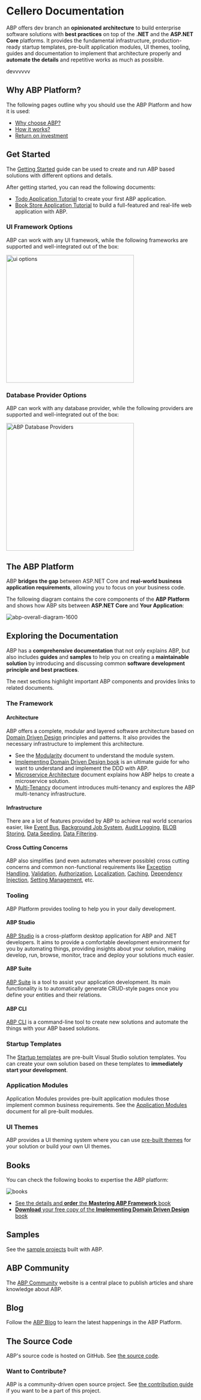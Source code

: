 # <span translate="no">Cellero Documentation</span>

ABP offers dev branch an **opinionated architecture** to build enterprise software solutions with **best practices** on top of the **.NET** and the **ASP.NET Core** platforms. It provides the fundamental infrastructure, production-ready startup templates, pre-built application modules, UI themes, tooling, guides and documentation to implement that architecture properly and **automate the details** and repetitive works as much as possible.

devvvvvv

## Why ABP Platform?
The following pages outline why you should use the ABP Platform and how it is used:

* [Why choose ABP?](https://abp.io/why-choose-abp)
* [How it works?](https://abp.io/how-it-works)
* [Return on investment](https://abp.io/return-on-investment)

## Get Started

The [Getting Started](get-started) guide can be used to create and run ABP based solutions with different options and details.

After getting started, you can read the following documents:

* [Todo Application Tutorial](tutorials/todo) to create your first ABP application.
* [Book Store Application Tutorial](tutorials/book-store/part-01.md) to build a full-featured and real-life web application with ABP.

### UI Framework Options

ABP can work with any UI framework, while the following frameworks are supported and well-integrated out of the box:

<img width="340" src="images/ui-options.png" alt="ui options">

### Database Provider Options

ABP can work with any database provider, while the following providers are supported and well-integrated out of the box:

<img width="340" src="images/db-options.png" alt="ABP Database Providers" />

## The ABP Platform

ABP **bridges the gap** between ASP.NET Core and **real-world business application requirements**, allowing you to focus on your business code.

The following diagram contains the core components of the **ABP Platform** and shows how ABP sits between **ASP.NET Core** and **Your Application**:

![abp-overall-diagram-1600](images/abp-overall-diagram-1600.png)

## Exploring the Documentation

ABP has a **comprehensive documentation** that not only explains ABP, but also includes **guides** and **samples** to help you on creating a **maintainable solution** by introducing and discussing common **software development principle and best practices**.

The next sections highlight important ABP components and provides links to related documents.

### The Framework

#### Architecture

ABP offers a complete, modular and layered software architecture based on [Domain Driven Design](./framework/architecture/domain-driven-design) principles and patterns. It also provides the necessary infrastructure to implement this architecture.

* See the [Modularity](./framework/architecture/modularity/basics.md) document to understand the module system.
* [Implementing Domain Driven Design book](https://abp.io/books/implementing-domain-driven-design?ref=doc) is an ultimate guide for who want to understand and implement the DDD with ABP.
* [Microservice Architecture](./framework/architecture/microservices) document explains how ABP helps to create a microservice solution.
* [Multi-Tenancy](./framework/architecture/multi-tenancy) document introduces multi-tenancy and explores the ABP multi-tenancy infrastructure.

#### Infrastructure

There are a lot of features provided by ABP to achieve real world scenarios easier, like [Event Bus](./framework/infrastructure/event-bus), [Background Job System](./framework/infrastructure/background-jobs), [Audit Logging](./framework/infrastructure/audit-logging.md), [BLOB Storing](./framework/infrastructure/blob-storing), [Data Seeding](./framework/infrastructure/data-seeding.md), [Data Filtering](./framework/infrastructure/data-filtering.md).

#### Cross Cutting Concerns

ABP also simplifies (and even automates wherever possible) cross cutting concerns and common non-functional requirements like [Exception Handling](./framework/fundamentals/exception-handling.md), [Validation](./framework/fundamentals/validation.md), [Authorization](./framework/fundamentals/authorization.md), [Localization](./framework/fundamentals/localization.md), [Caching](./framework/fundamentals/caching.md), [Dependency Injection](./framework/fundamentals/dependency-injection.md), [Setting Management](./framework/infrastructure/settings.md), etc. 

### Tooling

ABP Platform provides tooling to help you in your daily development.

#### ABP Studio

[ABP Studio](studio) is a cross-platform desktop application for ABP and .NET developers. It aims to provide a comfortable development environment for you by automating things, providing insights about your solution, making develop, run, browse, monitor, trace and deploy your solutions much easier.

#### ABP Suite

[ABP Suite](suite) is a tool to assist your application development. Its main functionality is to automatically generate CRUD-style pages once you define your entities and their relations.

#### ABP CLI

[ABP CLI](cli.md) is a command-line tool to create new solutions and automate the things with your ABP based solutions.

### Startup Templates

The [Startup templates](./solution-templates/index.md) are pre-built Visual Studio solution templates. You can create your own solution based on these templates to **immediately start your development**.

### Application Modules

Application Modules provides pre-built application modules those implement common business requirements. See the [Application Modules](modules) document for all pre-built modules.

### UI Themes

ABP provides a UI theming system where you can use [pre-built themes](ui-themes) for your solution or build your own UI themes.

## Books

You can check the following books to expertise the ABP platform:

![books](images/books.png)

* [See the details and **order** the **Mastering ABP Framework** book](https://abp.io/books/mastering-abp-framework)
* [**Download** your free copy of the **Implementing Domain Driven Design** book](https://abp.io/books/implementing-domain-driven-design?ref=doc)

## Samples

See the [sample projects](samples) built with ABP.

## ABP Community

The [ABP Community](https://abp.io/community/) website is a central place to publish articles and share knowledge about ABP.

## Blog

Follow the [ABP Blog](https://abp.io/blog/) to learn the latest happenings in the ABP Platform.

## The Source Code

ABP's source code is hosted on GitHub. See [the source code](https://github.com/abpframework).

### Want to Contribute?

ABP is a community-driven open source project. See [the contribution guide](contribution) if you want to be a part of this project.
